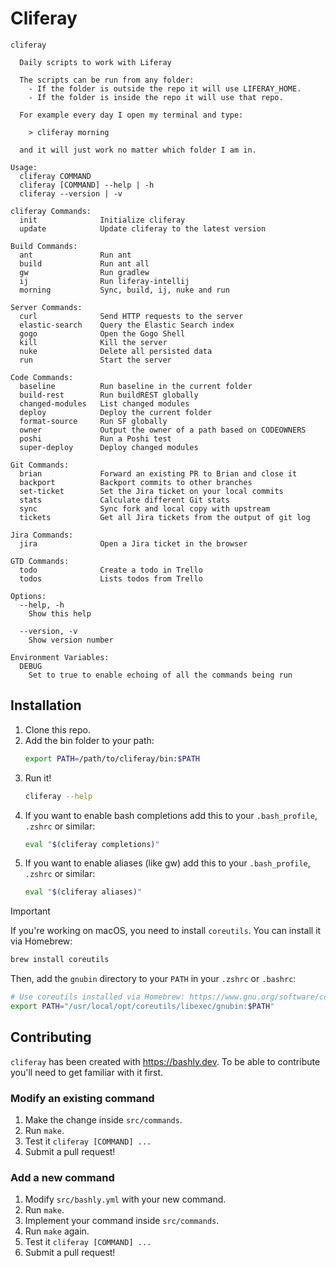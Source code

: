 # Cliferay

```
cliferay

  Daily scripts to work with Liferay
  
  The scripts can be run from any folder:
    - If the folder is outside the repo it will use LIFERAY_HOME.
    - If the folder is inside the repo it will use that repo. 
    
  For example every day I open my terminal and type:
  
    > cliferay morning
  
  and it will just work no matter which folder I am in.

Usage:
  cliferay COMMAND
  cliferay [COMMAND] --help | -h
  cliferay --version | -v

cliferay Commands:
  init              Initialize cliferay
  update            Update cliferay to the latest version

Build Commands:
  ant               Run ant
  build             Run ant all
  gw                Run gradlew
  ij                Run liferay-intellij
  morning           Sync, build, ij, nuke and run

Server Commands:
  curl              Send HTTP requests to the server
  elastic-search    Query the Elastic Search index
  gogo              Open the Gogo Shell
  kill              Kill the server
  nuke              Delete all persisted data
  run               Start the server

Code Commands:
  baseline          Run baseline in the current folder
  build-rest        Run buildREST globally
  changed-modules   List changed modules
  deploy            Deploy the current folder
  format-source     Run SF globally
  owner             Output the owner of a path based on CODEOWNERS
  poshi             Run a Poshi test
  super-deploy      Deploy changed modules

Git Commands:
  brian             Forward an existing PR to Brian and close it
  backport          Backport commits to other branches
  set-ticket        Set the Jira ticket on your local commits
  stats             Calculate different Git stats
  sync              Sync fork and local copy with upstream
  tickets           Get all Jira tickets from the output of git log

Jira Commands:
  jira              Open a Jira ticket in the browser

GTD Commands:
  todo              Create a todo in Trello
  todos             Lists todos from Trello

Options:
  --help, -h
    Show this help

  --version, -v
    Show version number

Environment Variables:
  DEBUG
    Set to true to enable echoing of all the commands being run
```

## Installation
1. Clone this repo.
2. Add the bin folder to your path:
    ```bash
    export PATH=/path/to/cliferay/bin:$PATH
    ```
3. Run it!
    ```bash
    cliferay --help
    ```
4. If you want to enable bash completions add this to your `.bash_profile`, `.zshrc` or similar:
    ```bash
    eval "$(cliferay completions)"
    ```
4. If you want to enable aliases (like gw) add this to your `.bash_profile`, `.zshrc` or similar:
    ```bash
    eval "$(cliferay aliases)"
    ```

> [!IMPORTANT]
> If you're working on macOS, you need to install `coreutils`. You can install it via Homebrew:
>
> ```sh
> brew install coreutils
> ```
>
> Then, add the `gnubin` directory to your `PATH` in your `.zshrc` or `.bashrc`:
>
> ```sh
> # Use coreutils installed via Homebrew: https://www.gnu.org/software/coreutils/
> export PATH="/usr/local/opt/coreutils/libexec/gnubin:$PATH"
> ```

## Contributing

`cliferay` has been created with https://bashly.dev. To be able to contribute you'll need to get familiar with it first.

### Modify an existing command
1. Make the change inside `src/commands`.
2. Run `make`.
3. Test it `cliferay [COMMAND] ...`
4. Submit a pull request!

### Add a new command
1. Modify `src/bashly.yml` with your new command.
2. Run `make`.
3. Implement your command inside `src/commands`.
4. Run `make` again.
5. Test it `cliferay [COMMAND] ...`
6. Submit a pull request!
